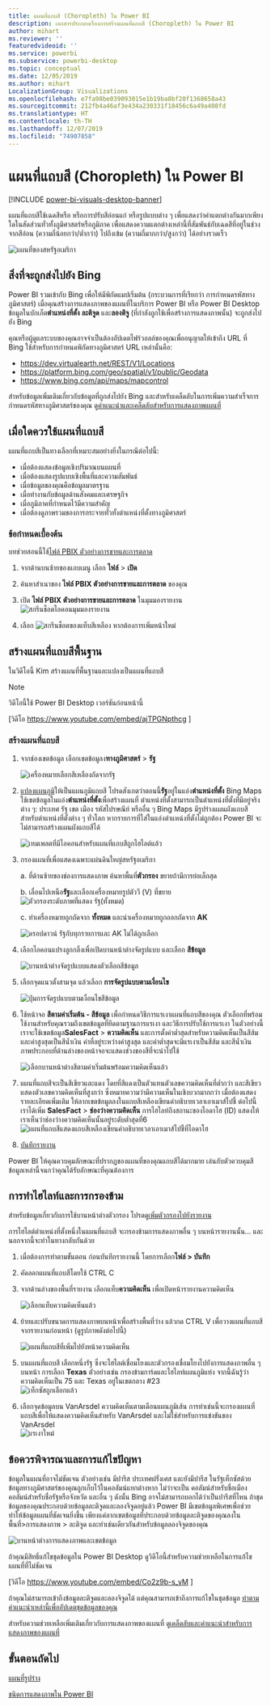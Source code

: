 ```yaml
---
title: แผนที่แถบสี (Choropleth) ใน Power BI
description: เอกสารประกอบเรื่องการสร้างแผนที่แถบสี (Choropleth) ใน Power BI
author: mihart
ms.reviewer: ''
featuredvideoid: ''
ms.service: powerbi
ms.subservice: powerbi-desktop
ms.topic: conceptual
ms.date: 12/05/2019
ms.author: mihart
LocalizationGroup: Visualizations
ms.openlocfilehash: e7fa98be039093015e1b19ba8bf20f1368658a43
ms.sourcegitcommit: 212fb4a46af3e434a230331f18456c6a49a408fd
ms.translationtype: HT
ms.contentlocale: th-TH
ms.lasthandoff: 12/07/2019
ms.locfileid: "74907858"
---
```

# <a name="filled-maps-choropleth-in-power-bi"></a>แผนที่แถบสี (Choropleth) ใน Power BI

[!INCLUDE [power-bi-visuals-desktop-banner](../includes/power-bi-visuals-desktop-banner.md)]

แผนที่แถบสีใช้เฉดสีหรือ หรือการปรับสีอ่อนแก่ หรือรูปแบบต่าง ๆ เพื่อแสดงว่าค่าแตกต่างกันมากเพียงใดในสัดส่วนทั่วทั้งภูมิศาสตร์หรือภูมิภาค  เพื่อแสดงความแตกต่างเหล่านี้ที่สัมพันธ์กับเฉดสีที่อยู่ในช่วงจากสีอ่อน (ความถี่น้อยกว่า/ต่ำกว่า) ไปถึงเข้ม (ความถี่มากกว่า/สูงกว่า) ได้อย่างรวดเร็ว    

![แผนที่ของสหรัฐอเมริกา](media/power-bi-visualization-filled-maps-choropleths/large-map.png)

## <a name="what-is-sent-to-bing"></a>สิ่งที่จะถูกส่งไปยัง Bing
Power BI รวมเข้ากับ Bing เพื่อให้มีพิกัดแมปเริ่มต้น (กระบวนการที่เรียกว่า การกำหนดรหัสทางภูมิศาสตร์) เมื่อคุณสร้างการแสดงภาพของแผนที่ในบริการ Power BI หรือ Power BI Desktop ข้อมูลในบักเก็ต**ตำแหน่งที่ตั้ง** **ละติจูด** และ**ลองติจู** (ที่กำลังถูกใช้เพื่อสร้างการแสดงภาพนั้น) จะถูกส่งไปยัง Bing

คุณหรือผู้ดูแลระบบของคุณอาจจำเป็นต้องอัปเดตไฟร์วอลล์ของคุณเพื่ออนุญาตให้เข้าถึง URL ที่ Bing ใช้สำหรับการกำหนดพิกัดทางภูมิศาสตร์  URL เหล่านั้นคือ:
- https://dev.virtualearth.net/REST/V1/Locations    
- https://platform.bing.com/geo/spatial/v1/public/Geodata    
- https://www.bing.com/api/maps/mapcontrol

สำหรับข้อมูลเพิ่มเติมเกี่ยวกับข้อมูลที่ถูกส่งไปยัง Bing และสำหรับเคล็ดลับในการเพิ่มความสำเร็จการกำหนดรหัสทางภูมิศาสตร์ของคุณ ดู[คำแนะนำและเคล็ดลับสำหรับการแสดงภาพแผนที่](power-bi-map-tips-and-tricks.md)

## <a name="when-to-use-a-filled-map"></a>เมื่อใดควรใช้แผนที่แถบสี
แผนที่แถบสีเป็นทางเลือกที่เหมาะสมอย่างยิ่งในกรณีต่อไปนี้:

* เมื่อต้องแสดงข้อมูลเชิงปริมาณบนแผนที่
* เมื่อต้องแสดงรูปแบบเชิงพื้นที่และความสัมพันธ์
* เมื่อข้อมูลของคุณคือข้อมูลมาตรฐาน
* เมื่อทำงานกับข้อมูลด้านสังคมและเศรษฐกิจ
* เมื่อภูมิภาคที่กำหนดไว้มีความสำคัญ
* เมื่อต้องดูภาพรวมของการกระจายทั่วทั้งตำแหน่งที่ตั้งทางภูมิศาสตร์

### <a name="prerequisites"></a>ข้อกำหนดเบื้องต้น
บทช่วยสอนนี้ใช้[ไฟล์ PBIX ตัวอย่างการขายและการตลาด](https://download.microsoft.com/download/9/7/6/9767913A-29DB-40CF-8944-9AC2BC940C53/Sales%20and%20Marketing%20Sample%20PBIX.pbix)
1. จากด้านบนซ้ายของแถบเมนู เลือก **ไฟล์** > **เปิด**
   
2. ค้นหาสำเนาของ **ไฟล์ PBIX ตัวอย่างการขายและการตลาด** ของคุณ

1. เปิด **ไฟล์ PBIX ตัวอย่างการขายและการตลาด** ในมุมมองรายงาน ![สกรีนช็อตไอคอนมุมมองรายงาน](media/power-bi-visualization-kpi/power-bi-report-view.png)

1. เลือก ![สกรีนช็อตของแท็บสีเหลือง](media/power-bi-visualization-kpi/power-bi-yellow-tab.png) หากต้องการเพิ่มหน้าใหม่


## <a name="create-a-basic-filled-map"></a>สร้างแผนที่แถบสีพื้นฐาน
ในวิดีโอนี้ Kim สร้างแผนที่พื้นฐานและแปลงเป็นแผนที่แถบสี
   > [!NOTE]
   > วิดีโอนี้ใช้ Power BI Desktop เวอร์ชันก่อนหน้านี้
   > 
   > 

[วิดีโอ https://www.youtube.com/embed/ajTPGNpthcg ]

### <a name="create-a-filled-map"></a>สร้างแผนที่แถบสี
1. จากช่องเขตข้อมูล เลือกเขตข้อมูลง**ทางภูมิศาสตร์** \> **รัฐ**    

   ![เครื่องหมายเลือกสีเหลืองถัดจากรัฐ](media/power-bi-visualization-filled-maps-choropleths/power-bi-state.png)
2. [แปลงแผนภูมิ](power-bi-report-change-visualization-type.md)ให้เป็นแผนภูมิแถบสี โปรดสังเกตว่าตอนนี้**รัฐ**อยู่ในแอ่ง**ตำแหน่งที่ตั้ง** Bing Maps ใช้เขตข้อมูลในแอ่ง**ตำแหน่งที่ตั้ง**เพื่อสร้างแผนที่  ตำแหน่งที่ตั้งสามารถเป็นตำแหน่งที่ตั้งที่มีอยู่จริงต่าง ๆ: ประเทศ รัฐ เขต เมือง รหัสไปรษณีย์ หรืออื่น ๆ Bing Maps มีรูปร่างแผนผังแถบสีสำหรับตำแหน่งที่ตั้งต่าง ๆ ทั่วโลก หากรายการที่ใส่ในแอ่งตำแหน่งที่ตั้งไม่ถูกต้อง Power BI จะไม่สามารถสร้างแผนผังแถบสีได้  

   ![เทมเพลตที่มีไอคอนสำหรับแผนที่แถบสีถูกไฮไลต์แล้ว](media/power-bi-visualization-filled-maps-choropleths/img003.png)
3. กรองแผนที่เพื่อแสดงเฉพาะแผ่นดินใหญ่สหรัฐอเมริกา

   a.  ที่ด้านซ้ายของช่องการแสดงภาพ ค้นหาพื้นที่**ตัวกรอง** ขยายถ้ามีการย่อเล็กสุด

   b.  เลื่อนไปเหนือ**รัฐ**และเลือกเครื่องหมายรูปตัววี (V) ที่ขยาย  
   ![ตัวกรองระดับภาพที่แสดง รัฐ(ทั้งหมด)](media/power-bi-visualization-filled-maps-choropleths/img004.png)

   c.  ทำเครื่องหมายถูกถัดจาก **ทั้งหมด** และนำเครื่องหมายถูกออกถัดจาก **AK**

   ![ดรอปดาวน์ รัฐกับทุกรายการและ AK ไม่ได้ถูกเลือก](media/power-bi-visualization-filled-maps-choropleths/img005.png)
4. เลือกไอคอนแปรงลูกกลิ้งเพื่อเปิดบานหน้าต่างจัดรูปแบบ และเลือก **สีข้อมูล**

    ![บานหน้าต่างจัดรูปแบบแสดงตัวเลือกสีข้อมูล](media/power-bi-visualization-filled-maps-choropleths/power-bi-colors-data.png)

5. เลือกจุดแนวตั้งสามจุด แล้วเลือก **การจัดรูปแบบตามเงื่อนไข**

    ![ปุ่มการจัดรูปแบบตามเงื่อนไขสีข้อมูล](media/power-bi-visualization-filled-maps-choropleths/power-bi-conditional.png)

6. ใช้หน้าจอ **สีตามค่าเริ่มต้น - สีข้อมูล** เพื่อกำหนดวิธีการแรเงาแผนที่แถบสีของคุณ ตัวเลือกที่พร้อมใช้งานสำหรับคุณรวมถึงเขตข้อมูลที่ยึดตามฐานการแรเงา และวิธีการปรับใช้การแรเงา ในตัวอย่างนี้ เราจะใช้เขตข้อมูล**SalesFact** > **ความคิดเห็น** และการตั้งค่าต่ำสุดสำหรับความคิดเห็นเป็นสีส้มและค่าสูงสุดเป็นสีน้ำเงิน ค่าที่อยู่ระหว่างค่าสูงสุด และค่าต่ำสุดจะมีแรเงาเป็นสีส้ม และสีน้ำเงิน ภาพประกอบที่ด้านล่างของหน้าจอจะแสดงช่วงของสีที่จะนำไปใช้ 

    ![เลือกบานหน้าต่างสีตามค่าเริ่มต้นพร้อมความคิดเห็นแล้ว](media/power-bi-visualization-filled-maps-choropleths/power-bi-sentiment-field.png)

7. แผนที่แถบสีจะเป็นสีเขียวและแดง โดยที่สีแดงเป็นตัวแทนตัวเลขความคิดเห็นที่ต่ำกว่า และสีเขียวแสดงตัวเลขความคิดเห็นที่สูงกว่า ซึ่งหมายความว่ามีความเห็นในเชิงบวกมากกว่า  เมื่อต้องแสดงรายละเอียดเพิ่มเติม ให้ลากเขตข้อมูลลงในแถบสีเหลืองเขียนคำอธิบายเวลาเอาเมาส์ไปชี้  ต่อไปนี้เราได้เพิ่ม **SalesFact** > **ช่องว่างความคิดเห็น** การไฮไลท์ถึงสถานะของไอดาโฮ (ID) แสดงให้เราเห็นว่าช่องว่างความคิดเห็นนั้นอยู่ระดับต่ำสุดที่6
   ![แผนที่แถบสีแสดงแถบสีเหลืองเขียนคำอธิบายเวลาเอาเมาส์ไปชี้ที่ไอดาโฮ](media/power-bi-visualization-filled-maps-choropleths/power-bi-idaho-filled-map.png)

10. [บันทึกรายงาน](../service-report-save.md)

Power BI ให้คุณควบคุมลักษณะที่ปรากฏของแผนที่ของคุณแถบสีได้มากมาย เล่นกับตัวควบคุมสีข้อมูลเหล่านี้จนกว่าคุณได้รับลักษณะที่คุณต้องการ 

## <a name="highlighting-and-cross-filtering"></a>การทำไฮไลท์และการกรองข้าม
สำหรับข้อมูลเกี่ยวกับการใช้บานหน้าต่างตัวกรอง โปรดดู[เพิ่มตัวกรองไปยังรายงาน](../power-bi-report-add-filter.md)

การไฮไลต์ตำแหน่งที่ตั้งหนึ่งในแผนที่แถบสี จะกรองข้ามการแสดงภาพอื่น ๆ บนหน้ารายงานนั้น... และนอกจากนี้จะทำในทางกลับกันด้วย

1. เมื่อต้องการทำตามขั้นตอน ก่อนบันทึกรายงานนี้ โดยการเลือก**ไฟล์ > บันทึก** 

2. คัดลอกแผนที่แถบสีโดยใช้ CTRL C

3. จากด้านล่างของพื้นที่รายงาน เลือกแท็บ**ความคิดเห็น** เพื่อเปิดหน้ารายงานความคิดเห็น

    ![เลือกแท็บความคิดเห็นแล้ว](media/power-bi-visualization-filled-maps-choropleths/power-bi-sentiment-tab.png)

4. ย้ายและปรับขนาดการแสดงภาพบนหน้าเพื่อสร้างพื้นที่ว่าง แล้วกด CTRL V เพื่อวางแผนที่แถบสีจากรายงานก่อนหน้า (ดูรูปภาพดังต่อไปนี้)

   ![แผนที่แถบสีที่เพิ่มไปยังหน้าความคิดเห็น](media/power-bi-visualization-filled-maps-choropleths/power-bi-map.png)

5. บนแผนที่แถบสี เลือกหนึ่งรัฐ  ซึ่งจะไฮไลต์เชื่อมโยงและตัวกรองเชื่อมโยงไปยังการแสดงภาพอื่น ๆ บนหน้า การเลือก **Texas** ตัวอย่างเช่น กรองข้ามการ์ดและไฮไลท์แผนภูมิแท่ง จากนี้ฉันรู้ว่า ความคิดเห็นเป็น 75 และ Texas อยู่ในเขตกลาง #23   
   ![เท็กซัสถูกเลือกแล้ว](media/power-bi-visualization-filled-maps-choropleths/power-bi-filter.png)
2. เลือกจุดข้อมูลบน VanArsdel ความคิดเห็นตามเดือนแผนภูมิเส้น การทำเช่นนี้จะกรองแผนที่แถบสีเพื่อให้แสดงความคิดเห็นสำหรับ VanArsdel และไม่ใช่สำหรับการแข่งขันของ VanArsdel  
   ![แรเงาใหม่](media/power-bi-visualization-filled-maps-choropleths/power-bi-vanarsdel.png)

## <a name="considerations-and-troubleshooting"></a>ข้อควรพิจารณาและการแก้ไขปัญหา
ข้อมูลในแผนที่อาจไม่ชัดเจน  ตัวอย่างเช่น มีปารีส ประเทศฝรั่งเศส และยังมีปารีส ในรัฐเท็กซัสด้วย ข้อมูลทางภูมิศาสตร์ของคุณถูกเก็บไว้ในคอลัมน์แยกต่างหาก ไม่ว่าจะเป็น คอลัมน์สำหรับชื่อเมือง คอลัมน์สำหรับชื่อรัฐหรือจังหวัด และอื่น ๆ ดังนั้น Bing อาจไม่สามารถบอกได้ว่าเป็นปารีสที่ไหน ถ้าชุดข้อมูลของคุณประกอบด้วยข้อมูลละติจูดและลองจิจูดอยู่แล้ว Power BI มีเขตข้อมูลพิเศษเพื่อช่วยทำให้ข้อมูลแผนที่ชัดเจนยิ่งขึ้น เพียงแค่ลากเขตข้อมูลที่ประกอบด้วยข้อมูลละติจูดของคุณลงในพื้นที่\>การแสดงภาพ > ละติจูด  และทำเช่นเดียวกันสำหรับข้อมูลลองจิจูดของคุณ    

![บานหน้าต่างการแสดงภาพและเขตข้อมูล](media/power-bi-visualization-filled-maps-choropleths/pbi-latitude.png)

ถ้าคุณมีสิทธิ์แก้ไขชุดข้อมูลใน Power BI Desktop ดูวิดีโอนี้สำหรับความช่วยเหลือในการแก้ไขแผนที่ที่ไม่ชัดเจน

[วิดีโอ https://www.youtube.com/embed/Co2z9b-s_yM ]

ถ้าคุณไม่สามารถเข้าถึงข้อมูลละติจูดและลองจิจูดได้ แต่คุณสามารถเข้าถึงการแก้ไขในชุดข้อมูล [ทำตามคำแนะนำเหล่านี้เพื่ออัปเดตชุดข้อมูลของคุณ](https://support.office.com/article/Maps-in-Power-View-8A9B2AF3-A055-4131-A327-85CC835271F7)

สำหรับความช่วยเหลือเพิ่มเติมเกี่ยวกับการแสดงภาพของแผนที่ ดู[เคล็ดลับและคำแนะนำสำหรับการแสดงภาพของแผนที่](../power-bi-map-tips-and-tricks.md)

## <a name="next-steps"></a>ขั้นตอนถัดไป

[แผนที่รูปร่าง](desktop-shape-map.md)

[ชนิดการแสดงภาพใน Power BI](power-bi-visualization-types-for-reports-and-q-and-a.md)